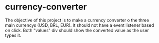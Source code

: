 # currency-converter

The objective of this project is to make a currency converter o the three main currencys (USD, BRL, EUR).
It should not have a  event listener based on click. Both "values" div should show the converted value as the user types it.

